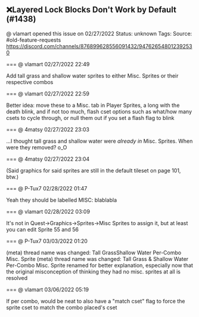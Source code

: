 ## ❌Layered Lock Blocks Don't Work by Default (#1438)
@ vlamart opened this issue on 02/27/2022
Status: unknown
Tags: 
Source: #old-feature-requests https://discord.com/channels/876899628556091432/947626548012392530


=== @ vlamart 02/27/2022 22:49

Add tall grass and shallow water sprites to either Misc. Sprites or their respective combos

=== @ vlamart 02/27/2022 22:59

Better idea: move these to a Misc. tab in Player Sprites, a long with the death blink, and if not too much, flash cset options such as what/how many csets to cycle through, or null them out if you set a flash flag to blink

=== @ 4matsy 02/27/2022 23:03

...I thought tall grass and shallow water were *already in* Misc. Sprites. When were they removed? o_O

=== @ 4matsy 02/27/2022 23:04

(Said graphics for said sprites are still in the default tileset on page 101, btw.)

=== @ P-Tux7 02/28/2022 01:47

Yeah they should be labelled MISC: blablabla

=== @ vlamart 02/28/2022 03:09

It's not in Quest->Graphics->Sprites->Misc Sprites to assign it, but at least you can edit Sprite 55 and 56

=== @ P-Tux7 03/03/2022 01:20

(meta) thread name was changed: Tall GrassShallow Water Per-Combo Misc. Sprite
(meta) thread name was changed: Tall Grass & Shallow Water Per-Combo Misc. Sprite
renamed for better explanation, especially now that the original misconception of thinking they had no misc. sprites at all is resolved

=== @ vlamart 03/06/2022 05:19

If per combo, would be neat to also have a "match cset" flag to force the sprite cset to match the combo placed's cset
